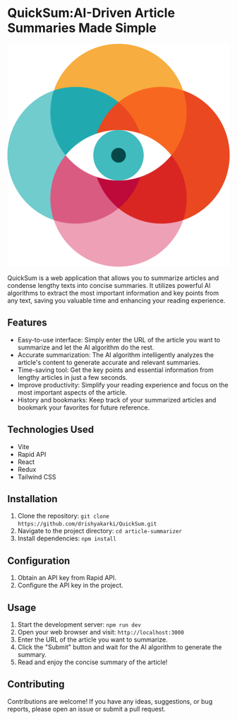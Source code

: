 # QuickSum:AI-Driven Article Summaries Made Simple

![Logo](src/assets/logo.svg)

QuickSum is a web application that allows you to summarize articles and condense lengthy texts into concise summaries. It utilizes powerful AI algorithms to extract the most important information and key points from any text, saving you valuable time and enhancing your reading experience.

## Features

- Easy-to-use interface: Simply enter the URL of the article you want to summarize and let the AI algorithm do the rest.
- Accurate summarization: The AI algorithm intelligently analyzes the article's content to generate accurate and relevant summaries.
- Time-saving tool: Get the key points and essential information from lengthy articles in just a few seconds.
- Improve productivity: Simplify your reading experience and focus on the most important aspects of the article.
- History and bookmarks: Keep track of your summarized articles and bookmark your favorites for future reference.

## Technologies Used

- Vite
- Rapid API
- React
- Redux
- Tailwind CSS

## Installation

1. Clone the repository: `git clone https://github.com/drishyakarki/QuickSum.git`
2. Navigate to the project directory: `cd article-summarizer`
3. Install dependencies: `npm install`

## Configuration

1. Obtain an API key from Rapid API.
2. Configure the API key in the project.

## Usage

1. Start the development server: `npm run dev`
2. Open your web browser and visit: `http://localhost:3000`
3. Enter the URL of the article you want to summarize.
4. Click the "Submit" button and wait for the AI algorithm to generate the summary.
5. Read and enjoy the concise summary of the article!

## Contributing

Contributions are welcome! If you have any ideas, suggestions, or bug reports, please open an issue or submit a pull request.
